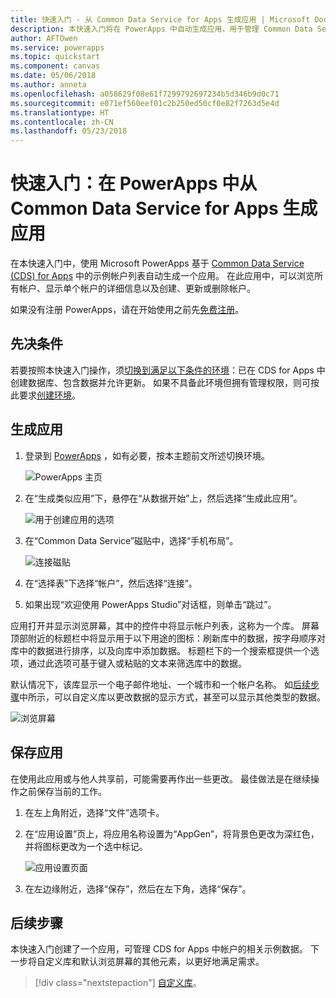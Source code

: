 ```yaml
---
title: 快速入门 - 从 Common Data Service for Apps 生成应用 | Microsoft Docs
description: 本快速入门将在 PowerApps 中自动生成应用，用于管理 Common Data Service for Apps 中的数据
author: AFTOwen
ms.service: powerapps
ms.topic: quickstart
ms.component: canvas
ms.date: 05/06/2018
ms.author: anneta
ms.openlocfilehash: a058629f08e61f7299792697234b5d346b9d0c71
ms.sourcegitcommit: e071ef560eef01c2b250ed50cf0e82f7263d5e4d
ms.translationtype: HT
ms.contentlocale: zh-CN
ms.lasthandoff: 05/23/2018
---
```

# <a name="quickstart-generate-an-app-from-common-data-service-for-apps-in-powerapps"></a>快速入门：在 PowerApps 中从 Common Data Service for Apps 生成应用

在本快速入门中，使用 Microsoft PowerApps 基于 [Common Data Service (CDS) for Apps](../common-data-service/data-platform-intro.md) 中的示例帐户列表自动生成一个应用。 在此应用中，可以浏览所有帐户、显示单个帐户的详细信息以及创建、更新或删除帐户。

如果没有注册 PowerApps，请在开始使用之前先[免费注册](https://web.powerapps.com)。

## <a name="prerequisites"></a>先决条件
若要按照本快速入门操作，须[切换到满足以下条件的环境](working-with-environments.md)：已在 CDS for Apps 中创建数据库、包含数据并允许更新。 如果不具备此环境但拥有管理权限，则可按此要求[创建环境](../../administrator/environments-administration.md#create-an-environment)。

## <a name="generate-an-app"></a>生成应用
1. 登录到 [PowerApps](https://web.powerapps.com) ，如有必要，按本主题前文所述切换环境。

    ![PowerApps 主页](./media/data-platform-create-app/sign-in.png)

1. 在“生成类似应用”下，悬停在“从数据开始”上，然后选择“生成此应用”。

    ![用于创建应用的选项](./media/data-platform-create-app/make-this-app.png)

1. 在“Common Data Service”磁贴中，选择“手机布局”。

    ![连接磁贴](./media/data-platform-create-app/connection-tile.png)

1. 在“选择表”下选择“帐户”，然后选择“连接”。

1. 如果出现“欢迎使用 PowerApps Studio”对话框，则单击“跳过”。

应用打开并显示浏览屏幕，其中的控件中将显示帐户列表，这称为一个库。 屏幕顶部附近的标题栏中将显示用于以下用途的图标：刷新库中的数据，按字母顺序对库中的数据进行排序，以及向库中添加数据。 标题栏下的一个搜索框提供一个选项，通过此选项可基于键入或粘贴的文本来筛选库中的数据。 

默认情况下，该库显示一个电子邮件地址、一个城市和一个帐户名称。 如[后续步骤](data-platform-create-app.md#next-steps)中所示，可以自定义库以更改数据的显示方式，甚至可以显示其他类型的数据。

![浏览屏幕](./media/data-platform-create-app/browse-screen.png)

## <a name="save-the-app"></a>保存应用
在使用此应用或与他人共享前，可能需要再作出一些更改。 最佳做法是在继续操作之前保存当前的工作。

1. 在左上角附近，选择“文件”选项卡。

1. 在“应用设置”页上，将应用名称设置为“AppGen”，将背景色更改为深红色，并将图标更改为一个选中标记。

    ![应用设置页面](./media/data-platform-create-app/app-settings.png)

1. 在左边缘附近，选择“保存”，然后在左下角，选择“保存”。

## <a name="next-steps"></a>后续步骤
本快速入门创建了一个应用，可管理 CDS for Apps 中帐户的相关示例数据。 下一步将自定义库和默认浏览屏幕的其他元素，以更好地满足需求。

> [!div class="nextstepaction"]
> [自定义库](customize-layout-sharepoint.md)。

